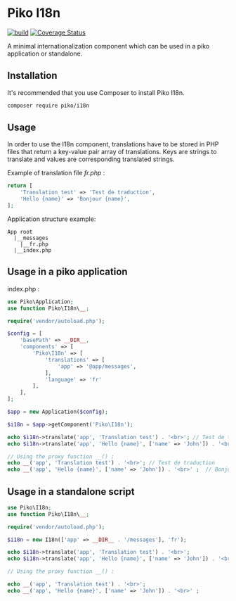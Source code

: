 # Piko I18n

[![build](https://github.com/piko-framework/i18n/actions/workflows/php.yml/badge.svg)](https://github.com/piko-framework/i18n/actions/workflows/php.yml)
[![Coverage Status](https://coveralls.io/repos/github/piko-framework/i18n/badge.svg?branch=main)](https://coveralls.io/github/piko-framework/i18n?branch=main)

A minimal internationalization component which can be used in a piko application or standalone.

## Installation

It's recommended that you use Composer to install Piko I18n.

```bash
composer require piko/i18n
```

## Usage

In order to use the I18n component, translations have to be stored in PHP 
files that return a key-value pair array of translations. Keys are strings to translate 
and values are corresponding translated strings.

Example of translation file *fr.php* :

```php
return [
    'Translation test' => 'Test de traduction',
    'Hello {name}' => 'Bonjour {name}',
];
```

Application structure example:

```
App root
  |__messages
    |__fr.php
  |__index.php
```

## Usage in a piko application

index.php :

```php
use Piko\Application;
use function Piko\I18n\__;

require('vendor/autoload.php');

$config = [
    'basePath' => __DIR__,
    'components' => [
        'Piko\I18n' => [
            'translations' => [
                'app' => '@app/messages',
            ],
            'language' => 'fr'
        ],
    ],
];

$app = new Application($config);

$i18n = $app->getComponent('Piko\I18n');

echo $i18n->translate('app', 'Translation test') . '<br>'; // Test de traduction
echo $i18n->translate('app', 'Hello {name}', ['name' => 'John']) . '<br>' ; // Bonjour John

// Using the proxy function __() :
echo __('app', 'Translation test') . '<br>'; // Test de traduction
echo __('app', 'Hello {name}', ['name' => 'John']) . '<br>' ;  // Bonjour John
```

## Usage in a standalone script

```php
use Piko\I18n;
use function Piko\I18n\__;

require('vendor/autoload.php');

$i18n = new I18n(['app' => __DIR__ . '/messages'], 'fr');

echo $i18n->translate('app', 'Translation test') . '<br>';
echo $i18n->translate('app', 'Hello {name}', ['name' => 'John']) . '<br>' ;

// Using the proxy function __() :

echo __('app', 'Translation test') . '<br>';
echo __('app', 'Hello {name}', ['name' => 'John']) . '<br>' ;

```
